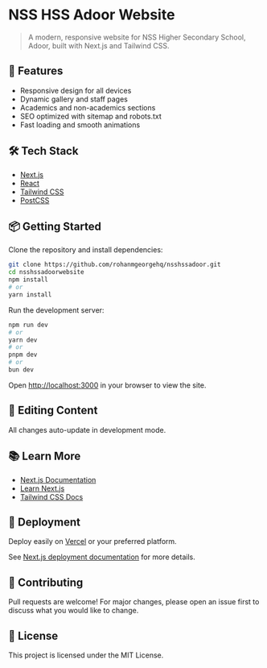 # NSS HSS Adoor Website

>A modern, responsive website for NSS Higher Secondary School, Adoor, built with Next.js and Tailwind CSS.

## 🚀 Features

- Responsive design for all devices
- Dynamic gallery and staff pages
- Academics and non-academics sections
- SEO optimized with sitemap and robots.txt
- Fast loading and smooth animations

## 🛠 Tech Stack

- [Next.js](https://nextjs.org/)
- [React](https://react.dev/)
- [Tailwind CSS](https://tailwindcss.com/)
- [PostCSS](https://postcss.org/)

## 📦 Getting Started

Clone the repository and install dependencies:

```bash
git clone https://github.com/rohanmgeorgehq/nsshssadoor.git
cd nsshssadoorwebsite
npm install
# or
yarn install
```

Run the development server:

```bash
npm run dev
# or
yarn dev
# or
pnpm dev
# or
bun dev
```

Open [http://localhost:3000](http://localhost:3000) in your browser to view the site.

## 📝 Editing Content

All changes auto-update in development mode.

## 📚 Learn More

- [Next.js Documentation](https://nextjs.org/docs)
- [Learn Next.js](https://nextjs.org/learn)
- [Tailwind CSS Docs](https://tailwindcss.com/docs)

## 🚢 Deployment

Deploy easily on [Vercel](https://vercel.com/new?utm_medium=default-template&filter=next.js&utm_source=create-next-app&utm_campaign=create-next-app-readme) or your preferred platform.

See [Next.js deployment documentation](https://nextjs.org/docs/deployment) for more details.

## 🤝 Contributing

Pull requests are welcome! For major changes, please open an issue first to discuss what you would like to change.

## 📄 License

This project is licensed under the MIT License.
